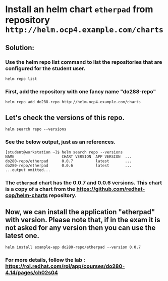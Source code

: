 # Install an helm chart `etherpad` from repository `http://helm.ocp4.example.com/charts`

## Solution:

### Use the helm repo list command to list the repositories that are configured for the student user.
```
helm repo list
```

### First, add the repository with one fancy name "do288-repo"
```
helm repo add do288-repo http://helm.ocp4.example.com/charts
```

## Let's check the versions of this repo.
```
helm search repo --versions
```

### See the below output, just as an references.
```
[student@workstation ~]$ helm search repo --versions
NAME                     CHART VERSION  APP VERSION  ...
do280-repo/etherpad      0.0.7          latest       ...
do280-repo/etherpad      0.0.6          latest       ...
...output omitted...
```

### The `etherpad` chart has the 0.0.7 and 0.0.6 versions. This chart is a copy of a chart from the https://github.com/redhat-cop/helm-charts repository.
## Now, we can install the application "etherpad" with version. Please note that, if in the exam it is not asked for any version then you can use the latest one. 
```
helm install example-app do280-repo/etherpad --version 0.0.7
```


### For more details, follow the lab : https://rol.redhat.com/rol/app/courses/do280-4.14/pages/ch02s04
